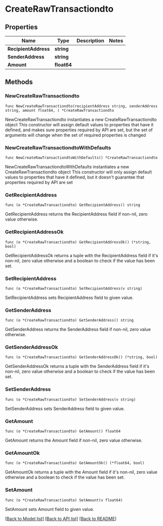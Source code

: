 # CreateRawTransactiondto

## Properties

Name | Type | Description | Notes
------------ | ------------- | ------------- | -------------
**RecipientAddress** | **string** |  | 
**SenderAddress** | **string** |  | 
**Amount** | **float64** |  | 

## Methods

### NewCreateRawTransactiondto

`func NewCreateRawTransactiondto(recipientAddress string, senderAddress string, amount float64, ) *CreateRawTransactiondto`

NewCreateRawTransactiondto instantiates a new CreateRawTransactiondto object
This constructor will assign default values to properties that have it defined,
and makes sure properties required by API are set, but the set of arguments
will change when the set of required properties is changed

### NewCreateRawTransactiondtoWithDefaults

`func NewCreateRawTransactiondtoWithDefaults() *CreateRawTransactiondto`

NewCreateRawTransactiondtoWithDefaults instantiates a new CreateRawTransactiondto object
This constructor will only assign default values to properties that have it defined,
but it doesn't guarantee that properties required by API are set

### GetRecipientAddress

`func (o *CreateRawTransactiondto) GetRecipientAddress() string`

GetRecipientAddress returns the RecipientAddress field if non-nil, zero value otherwise.

### GetRecipientAddressOk

`func (o *CreateRawTransactiondto) GetRecipientAddressOk() (*string, bool)`

GetRecipientAddressOk returns a tuple with the RecipientAddress field if it's non-nil, zero value otherwise
and a boolean to check if the value has been set.

### SetRecipientAddress

`func (o *CreateRawTransactiondto) SetRecipientAddress(v string)`

SetRecipientAddress sets RecipientAddress field to given value.


### GetSenderAddress

`func (o *CreateRawTransactiondto) GetSenderAddress() string`

GetSenderAddress returns the SenderAddress field if non-nil, zero value otherwise.

### GetSenderAddressOk

`func (o *CreateRawTransactiondto) GetSenderAddressOk() (*string, bool)`

GetSenderAddressOk returns a tuple with the SenderAddress field if it's non-nil, zero value otherwise
and a boolean to check if the value has been set.

### SetSenderAddress

`func (o *CreateRawTransactiondto) SetSenderAddress(v string)`

SetSenderAddress sets SenderAddress field to given value.


### GetAmount

`func (o *CreateRawTransactiondto) GetAmount() float64`

GetAmount returns the Amount field if non-nil, zero value otherwise.

### GetAmountOk

`func (o *CreateRawTransactiondto) GetAmountOk() (*float64, bool)`

GetAmountOk returns a tuple with the Amount field if it's non-nil, zero value otherwise
and a boolean to check if the value has been set.

### SetAmount

`func (o *CreateRawTransactiondto) SetAmount(v float64)`

SetAmount sets Amount field to given value.



[[Back to Model list]](../README.md#documentation-for-models) [[Back to API list]](../README.md#documentation-for-api-endpoints) [[Back to README]](../README.md)


